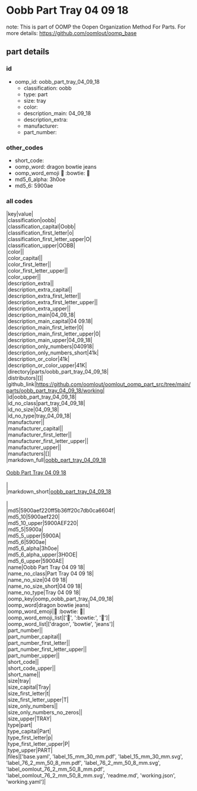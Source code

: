 # Oobb Part Tray 04 09 18  

note: This is part of OOMP the Oopen Organization Method For Parts. For more details: https://github.com/oomlout/oomp_base

##  part details





### id
* oomp_id: oobb_part_tray_04_09_18
  * classification: oobb
  * type: part
  * size: tray
  * color: 
  * description_main: 04_09_18
  * description_extra: 
  * manufacturer: 
  * part_number: 

### other_codes
* short_code: 
* oomp_word: dragon bowtie jeans
* oomp_word_emoji :dragon: :bowtie: :jeans:
* md5_6_alpha: 3h0oe
* md5_6: 5900ae

### all codes 
|key|value|  
|classification|oobb|  
|classification_capital|Oobb|  
|classification_first_letter|o|  
|classification_first_letter_upper|O|  
|classification_upper|OOBB|  
|color||  
|color_capital||  
|color_first_letter||  
|color_first_letter_upper||  
|color_upper||  
|description_extra||  
|description_extra_capital||  
|description_extra_first_letter||  
|description_extra_first_letter_upper||  
|description_extra_upper||  
|description_main|04_09_18|  
|description_main_capital|04 09.18|  
|description_main_first_letter|0|  
|description_main_first_letter_upper|0|  
|description_main_upper|04_09_18|  
|description_only_numbers|040918|  
|description_only_numbers_short|41k|  
|description_or_color|41k|  
|description_or_color_upper|41K|  
|directory|parts/oobb_part_tray_04_09_18|  
|distributors|[]|  
|github_link|https://github.com/oomlout/oomlout_oomp_part_src/tree/main/parts/oobb_part_tray_04_09_18/working|  
|id|oobb_part_tray_04_09_18|  
|id_no_class|part_tray_04_09_18|  
|id_no_size|04_09_18|  
|id_no_type|tray_04_09_18|  
|manufacturer||  
|manufacturer_capital||  
|manufacturer_first_letter||  
|manufacturer_first_letter_upper||  
|manufacturer_upper||  
|manufacturers|[]|  
|markdown_full|[oobb_part_tray_04_09_18](https://github.com/oomlout/oomlout_oomp_part_src/tree/main/parts/oobb_part_tray_04_09_18/working)<br>[](https://github.com/oomlout/oomlout_oomp_part_src/tree/main/parts/oobb_part_tray_04_09_18/working)<br>[Oobb Part Tray 04 09 18](https://github.com/oomlout/oomlout_oomp_part_src/tree/main/parts/oobb_part_tray_04_09_18/working)<br><br>|  
|markdown_short|[oobb_part_tray_04_09_18](https://github.com/oomlout/oomlout_oomp_part_src/tree/main/parts/oobb_part_tray_04_09_18/working)<br><br>|  
|md5|5900aef220ff5b36ff20c7db0ca6604f|  
|md5_10|5900aef220|  
|md5_10_upper|5900AEF220|  
|md5_5|5900a|  
|md5_5_upper|5900A|  
|md5_6|5900ae|  
|md5_6_alpha|3h0oe|  
|md5_6_alpha_upper|3H0OE|  
|md5_6_upper|5900AE|  
|name|Oobb Part Tray 04 09 18|  
|name_no_class|Part Tray 04 09 18|  
|name_no_size|04 09 18|  
|name_no_size_short|04 09 18|  
|name_no_type|Tray 04 09 18|  
|oomp_key|oomp_oobb_part_tray_04_09_18|  
|oomp_word|dragon bowtie jeans|  
|oomp_word_emoji|:dragon: :bowtie: :jeans:|  
|oomp_word_emoji_list|[':dragon:', ':bowtie:', ':jeans:']|  
|oomp_word_list|['dragon', 'bowtie', 'jeans']|  
|part_number||  
|part_number_capital||  
|part_number_first_letter||  
|part_number_first_letter_upper||  
|part_number_upper||  
|short_code||  
|short_code_upper||  
|short_name||  
|size|tray|  
|size_capital|Tray|  
|size_first_letter|t|  
|size_first_letter_upper|T|  
|size_only_numbers||  
|size_only_numbers_no_zeros||  
|size_upper|TRAY|  
|type|part|  
|type_capital|Part|  
|type_first_letter|p|  
|type_first_letter_upper|P|  
|type_upper|PART|  
|files|['base.yaml', 'label_15_mm_30_mm.pdf', 'label_15_mm_30_mm.svg', 'label_76_2_mm_50_8_mm.pdf', 'label_76_2_mm_50_8_mm.svg', 'label_oomlout_76_2_mm_50_8_mm.pdf', 'label_oomlout_76_2_mm_50_8_mm.svg', 'readme.md', 'working.json', 'working.yaml']|  
